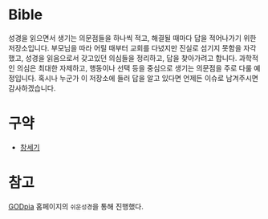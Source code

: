 # Bible
성경을 읽으면서 생기는 의문점들을 하나씩 적고, 해결될 때마다 답을 적어나가기 위한 저장소입니다. 부모님을 따라 어릴 때부터 교회를 다녔지만 진실로 섬기지 못함을 자각했고, 성경을 읽음으로서 갖고있던 의심들을 정리하고, 답을 찾아가려고 합니다. 과학적인 의심은 최대한 자제하고, 행동이나 선택 등을 중심으로 생기는 의문점을 주로 다룰 예정입니다. 혹시나 누군가 이 저장소에 들러 답을 알고 있다면 언제든 이슈로 남겨주시면 감사하겠습니다.

# 구약
- [창세기]()


# 참고
[GODpia](http://bible.godpia.com/index.asp) 홈페이지의 `쉬운성경`을 통해 진행했다.